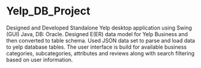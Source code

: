# Yelp_DB_Project

Designed and Developed Standalone Yelp desktop application using Swing (GUI) Java, DB: Oracle. Designed E(ER) data model for Yelp Business and then converted to table schema. Used JSON data set to parse and load data to yelp database tables.
The user interface is build for available business categories, subcategories, attributes and reviews along with search filtering based on user information.

